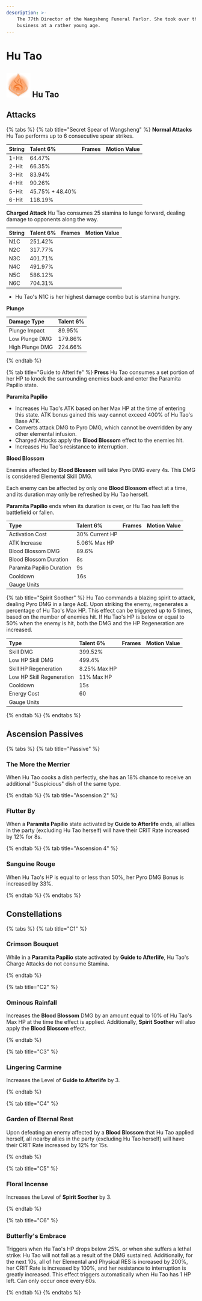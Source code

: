 ```yaml
---
description: >-
    The 77th Director of the Wangsheng Funeral Parlor. She took over the
    business at a rather young age.
---
```


# Hu Tao

## ![](../../.gitbook/assets/element_pyro.png) Hu Tao

## **Attacks**

{% tabs %} {% tab title="Secret Spear of Wangsheng" %} **Normal Attacks** Hu Tao
performs up to 6 consecutive spear strikes.

| String | Talent 6%       | Frames | Motion Value |
| :----- | :-------------- | :----- | :----------- |
| 1-Hit  | 64.47%          |        |              |
| 2-Hit  | 66.35%          |        |              |
| 3-Hit  | 83.94%          |        |              |
| 4-Hit  | 90.26%          |        |              |
| 5-Hit  | 45.75% + 48.40% |        |              |
| 6-Hit  | 118.19%         |        |              |

**Charged Attack** Hu Tao consumes 25 stamina to lunge forward, dealing damage
to opponents along the way.

| String | Talent 6% | Frames | Motion Value |
| :----- | :-------- | :----- | :----------- |
| N1C    | 251.42%   |        |              |
| N2C    | 317.77%   |        |              |
| N3C    | 401.71%   |        |              |
| N4C    | 491.97%   |        |              |
| N5C    | 586.12%   |        |              |
| N6C    | 704.31%   |        |              |

-   Hu Tao's N1C is her highest damage combo but is stamina hungry.

**Plunge**

| Damage Type     | Talent 6% |
| :-------------- | :-------- |
| Plunge Impact   | 89.95%    |
| Low Plunge DMG  | 179.86%   |
| High Plunge DMG | 224.66%   |

{% endtab %}

{% tab title="Guide to Afterlife" %} **Press** Hu Tao consumes a set portion of
her HP to knock the surrounding enemies back and enter the Paramita Papilio
state.

**Paramita Papilio**

-   Increases Hu Tao's ATK based on her Max HP at the time of entering this
    state. ATK bonus gained this way cannot exceed 400% of Hu Tao's Base ATK.
-   Converts attack DMG to Pyro DMG, which cannot be overridden by any other
    elemental infusion.
-   Charged Attacks apply the **Blood Blossom** effect to the enemies hit.
-   Increases Hu Tao's resistance to interruption.

**Blood Blossom**

Enemies affected by **Blood Blossom** will take Pyro DMG every 4s. This DMG is
considered Elemental Skill DMG.

Each enemy can be affected by only one **Blood Blossom** effect at a time, and
its duration may only be refreshed by Hu Tao herself.

**Paramita Papilio** ends when its duration is over, or Hu Tao has left the
battlefield or fallen.

| Type                      | Talent 6%      | Frames | Motion Value |
| :------------------------ | :------------- | :----- | :----------- |
| Activation Cost           | 30% Current HP |        |              |
| ATK Increase              | 5.06% Max HP   |        |              |
| Blood Blossom DMG         | 89.6%          |        |              |
| Blood Blossom Duration    | 8s             |        |              |
| Paramita Papilio Duration | 9s             |        |              |
| Cooldown                  | 16s            |        |              |
| Gauge Units               |                |        |              |

{% tab title="Spirit Soother" %} Hu Tao commands a blazing spirit to attack,
dealing Pyro DMG in a large AoE. Upon striking the enemy, regenerates a
percentage of Hu Tao's Max HP. This effect can be triggered up to 5 times, based
on the number of enemies hit. If Hu Tao's HP is below or equal to 50% when the
enemy is hit, both the DMG and the HP Regeneration are increased.

| Type                      | Talent 6%    | Frames | Motion Value |
| :------------------------ | :----------- | :----- | :----------- |
| Skill DMG                 | 399.52%      |        |              |
| Low HP Skill DMG          | 499.4%       |        |              |
| Skill HP Regeneration     | 8.25% Max HP |        |              |
| Low HP Skill Regeneration | 11% Max HP   |        |              |
| Cooldown                  | 15s          |        |              |
| Energy Cost               | 60           |        |              |
| Gauge Units               |              |        |              |

{% endtab %} {% endtabs %}

## **Ascension Passives**

{% tabs %} {% tab title="Passive" %}

### The More the Merrier

When Hu Tao cooks a dish perfectly, she has an 18% chance to receive an
additional "Suspicious" dish of the same type.

{% endtab %} {% tab title="Ascension 2" %}

### Flutter By

When a **Paramita Papilio** state activated by **Guide to Afterlife** ends, all
allies in the party (excluding Hu Tao herself) will have their CRIT Rate
increased by 12% for 8s.

{% endtab %} {% tab title="Ascension 4" %}

### Sanguine Rouge

When Hu Tao's HP is equal to or less than 50%, her Pyro DMG Bonus is increased
by 33%.

{% endtab %} {% endtabs %}

## Constellations

{% tabs %} {% tab title="C1" %}

### Crimson Bouquet

While in a **Paramita Papilio** state activated by **Guide to Afterlife**, Hu
Tao's Charge Attacks do not consume Stamina.

{% endtab %}

{% tab title="C2" %}

### Ominous Rainfall

Increases the **Blood Blossom** DMG by an amount equal to 10% of Hu Tao's Max HP
at the time the effect is applied. Additionally, **Spirit Soother** will also
apply the **Blood Blossom** effect.

{% endtab %}

{% tab title="C3" %}

### Lingering Carmine

Increases the Level of **Guide to Afterlife** by 3.

{% endtab %}

{% tab title="C4" %}

### Garden of Eternal Rest

Upon defeating an enemy affected by a **Blood Blossom** that Hu Tao applied
herself, all nearby allies in the party (excluding Hu Tao herself) will have
their CRIT Rate increased by 12% for 15s.

{% endtab %}

{% tab title="C5" %}

### Floral Incense

Increases the Level of **Spirit Soother** by 3.

{% endtab %}

{% tab title="C6" %}

### Butterfly's Embrace

Triggers when Hu Tao's HP drops below 25%, or when she suffers a lethal strike:
Hu Tao will not fall as a result of the DMG sustained. Additionally, for the
next 10s, all of her Elemental and Physical RES is increased by 200%, her CRIT
Rate is increased by 100%, and her resistance to interruption is greatly
increased. This effect triggers automatically when Hu Tao has 1 HP left. Can
only occur once every 60s.

{% endtab %} {% endtabs %}
